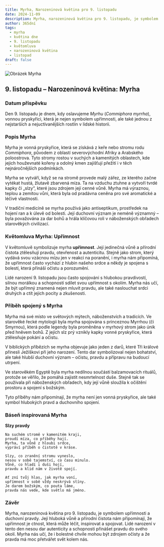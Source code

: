 ```yaml
---
title: Myrha, Narozeninová květina pro 9. listopadu
date: 2024-11-09
description: Myrha, narozeninová květina pro 9. listopadu, je symbolem Upřímnost. Objevte její jedinečný význam, fascinující příběhy a poezii, která oslavuje její krásu.
author: 365dní
tags:
  - myrha
  - květina dne
  - 9. listopadu
  - květomluva
  - narozeninová květina
  - listopad
draft: false
---
```


![Obrázek Myrha](https://cdn.pixabay.com/photo/2018/02/26/17/48/nature-3183605_1280.jpg#center)


## 9. listopadu – Narozeninová květina: Myrha

### Datum příspěvku

Den 9. listopadu je dnem, kdy oslavujeme _Myrhu_ (_Commiphora myrrha_), vonnou pryskyřici, která je nejen symbolem upřímnosti, ale také jednou z nejstarších a nejuctívanějších rostlin v lidské historii.

### Popis Myrha

Myrha je vonná pryskyřice, která se získává z keře nebo stromu rodu _Commiphora_, původem z oblastí severovýchodní Afriky a Arabského poloostrova. Tyto stromy rostou v suchých a kamenitých oblastech, kde jejich houževnaté kořeny a odolný kmen zajišťují přežití i v těch nejnáročnějších podmínkách.

Myrha se vytváří, když se na stromě provede malý zářez, ze kterého začne vytékat hustá, žlutavě zbarvená míza. Ta na vzduchu ztuhne a vytvoří tvrdé kapky či „slzy“, které jsou zdrojem její cenné vůně. Myrha má výraznou, teplou a zemitou vůni, která byla od pradávna ceněna pro své aromatické a léčivé vlastnosti.

V tradiční medicíně se myrha používá jako antiseptikum, prostředek na hojení ran a k úlevě od bolesti. Její duchovní význam je neméně významný – byla považována za dar bohů a hrála klíčovou roli v náboženských obřadech starověkých civilizací.

### Květomluva Myrha: Upřímnost

V květomluvě symbolizuje myrha **upřímnost**. Její jedinečná vůně a přírodní čistota ztělesňují pravdu, otevřenost a autenticitu. Stejně jako strom, který vydává svou vzácnou mízu jen v reakci na poranění, i myrha nám připomíná, že upřímnost často vychází z hlubin našeho srdce a někdy je spojena s bolestí, která přináší očistu a porozumění.

Lidé narození 9. listopadu jsou často spojováni s hlubokou pravdivostí, silnou morálkou a schopností sdílet svou upřímnost s okolím. Myrha nás učí, že být upřímný znamená nejen mluvit pravdu, ale také naslouchat srdci druhých a ctít jejich pocity a zkušenosti.

### Příběh spojený s Myrha

Myrha má své místo ve světových mýtech, náboženstvích a tradicích. Ve starověké řecké mytologii byla myrha spojována s princeznou Myrrhou (či Smyrnou), která podle legendy byla proměněna v myrhový strom jako únik před hněvem bohů. Z jejích slz prý vznikly kapky vonné pryskyřice, která ztělesňuje pokání a očistu.

V biblických příbězích se myrha objevuje jako jeden z darů, které Tři králové přinesli Ježíškovi při jeho narození. Tento dar symbolizoval nejen bohatství, ale také hlubší duchovní význam – očistu, pravdu a přípravu na budoucí utrpení.

Ve starověkém Egyptě byla myrha nedílnou součástí balzamovacích rituálů, protože se věřilo, že pomáhá zajistit nesmrtelnost duše. Stejně tak se používala při náboženských obřadech, kdy její vůně sloužila k očištění prostoru a spojení s božským.

Tyto příběhy nám připomínají, že myrha není jen vonná pryskyřice, ale také symbol hlubokých pravd a duchovního spojení.

### Báseň inspirovaná Myrha

**Slzy pravdy**

```
Na suchém stromě v kamenitém kraji,  
proudí míza, co příběhy hají.  
Myrha, ta vůně z hloubi srdce,  
vypráví příběh o čistotě v kráse.  

Slzy, co zranění stromu vyneslo,  
nesou v sobě tajemství, co času minulo.  
Vůně, co hladí i duši hojí,  
pravdu a klid nám v životě spojí.  

Ať zní tvůj hlas, jak myrha voní,  
upřímnost v sobě vždy neskrývá stíny.  
Je darem božským, co pouta láme,  
pravda nás vede, kde světlo má jméno.  
```

### Závěr

Myrha, narozeninová květina pro 9. listopadu, je symbolem upřímnosti a duchovní pravdy. Její hluboká vůně a přírodní čistota nám připomínají, že upřímnost je ctnost, která může léčit, inspirovat a spojovat. Lidé narození v tento den nesou dar autenticity a schopnosti přinášet pravdu do svého okolí. Myrha nás učí, že i bolestné chvíle mohou být zdrojem očisty a že pravda má moc přetvářet svět kolem nás.